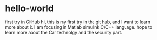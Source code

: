 # hello-world
first try in GitHub
hi, this is my first try in the git hub, and I want to learn more about it.
I am focusing in Matlab simulink C/C++ language.
hope to learn more about the Car technolgy and the security part.
